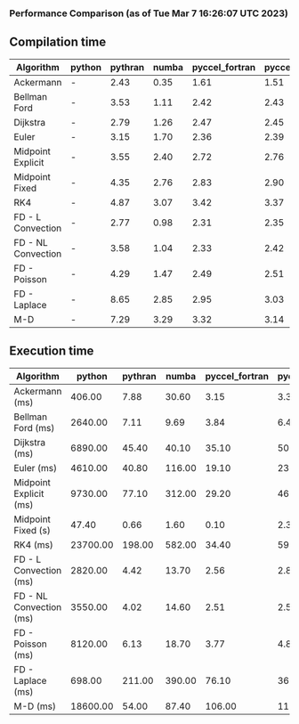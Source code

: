 ### Performance Comparison (as of Tue Mar  7 16:26:07 UTC 2023)
## Compilation time
Algorithm                 | python                    | pythran                   | numba                     | pyccel_fortran            | pyccel_c                 
------------------------- | ------------------------- | ------------------------- | ------------------------- | ------------------------- | -------------------------
Ackermann                 | -                         | 2.43                      | 0.35                      | 1.61                      | 1.51                     
Bellman Ford              | -                         | 3.53                      | 1.11                      | 2.42                      | 2.43                     
Dijkstra                  | -                         | 2.79                      | 1.26                      | 2.47                      | 2.45                     
Euler                     | -                         | 3.15                      | 1.70                      | 2.36                      | 2.39                     
Midpoint Explicit         | -                         | 3.55                      | 2.40                      | 2.72                      | 2.76                     
Midpoint Fixed            | -                         | 4.35                      | 2.76                      | 2.83                      | 2.90                     
RK4                       | -                         | 4.87                      | 3.07                      | 3.42                      | 3.37                     
FD - L Convection         | -                         | 2.77                      | 0.98                      | 2.31                      | 2.35                     
FD - NL Convection        | -                         | 3.58                      | 1.04                      | 2.33                      | 2.42                     
FD - Poisson              | -                         | 4.29                      | 1.47                      | 2.49                      | 2.51                     
FD - Laplace              | -                         | 8.65                      | 2.85                      | 2.95                      | 3.03                     
M-D                       | -                         | 7.29                      | 3.29                      | 3.32                      | 3.14                     

## Execution time
Algorithm                 | python                    | pythran                   | numba                     | pyccel_fortran            | pyccel_c                 
------------------------- | ------------------------- | ------------------------- | ------------------------- | ------------------------- | -------------------------
Ackermann (ms)            | 406.00                    | 7.88                      | 30.60                     | 3.15                      | 3.34                     
Bellman Ford (ms)         | 2640.00                   | 7.11                      | 9.69                      | 3.84                      | 6.44                     
Dijkstra (ms)             | 6890.00                   | 45.40                     | 40.10                     | 35.10                     | 50.30                    
Euler (ms)                | 4610.00                   | 40.80                     | 116.00                    | 19.10                     | 236.00                   
Midpoint Explicit (ms)    | 9730.00                   | 77.10                     | 312.00                    | 29.20                     | 465.00                   
Midpoint Fixed (s)        | 47.40                     | 0.66                      | 1.60                      | 0.10                      | 2.31                     
RK4 (ms)                  | 23700.00                  | 198.00                    | 582.00                    | 34.40                     | 592.00                   
FD - L Convection (ms)    | 2820.00                   | 4.42                      | 13.70                     | 2.56                      | 2.80                     
FD - NL Convection (ms)   | 3550.00                   | 4.02                      | 14.60                     | 2.51                      | 2.57                     
FD - Poisson (ms)         | 8120.00                   | 6.13                      | 18.70                     | 3.77                      | 4.89                     
FD - Laplace (ms)         | 698.00                    | 211.00                    | 390.00                    | 76.10                     | 362.00                   
M-D (ms)                  | 18600.00                  | 54.00                     | 87.40                     | 106.00                    | 110.00                   

